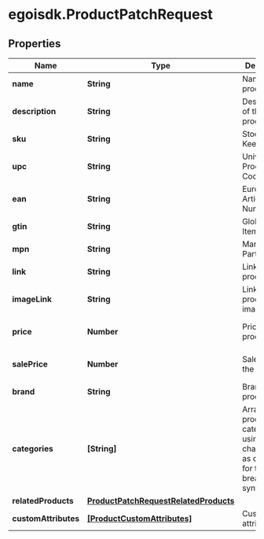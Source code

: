 # egoisdk.ProductPatchRequest

## Properties

Name | Type | Description | Notes
------------ | ------------- | ------------- | -------------
**name** | **String** | Name of the product | [optional] 
**description** | **String** | Description of the product | [optional] 
**sku** | **String** | Stock Keeping Unit | [optional] 
**upc** | **String** | Universal Product Code | [optional] 
**ean** | **String** | European Article Numbering | [optional] 
**gtin** | **String** | Global Trade Item Number | [optional] 
**mpn** | **String** | Manufacturer Part Number | [optional] 
**link** | **String** | Link for the product | [optional] 
**imageLink** | **String** | Link for the product image | [optional] 
**price** | **Number** | Price of the product | [optional] [default to 0]
**salePrice** | **Number** | Sale price of the product | [optional] [default to 0]
**brand** | **String** | Brand of the product | [optional] 
**categories** | **[String]** | Array of product categories, using the character &#39;&gt;&#39; as delimiter for the breadcrumb                         syntax | [optional] 
**relatedProducts** | [**ProductPatchRequestRelatedProducts**](ProductPatchRequestRelatedProducts.md) |  | [optional] 
**customAttributes** | [**[ProductCustomAttributes]**](ProductCustomAttributes.md) | Custom attributes | [optional] 


